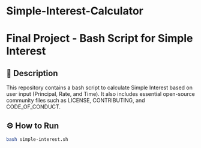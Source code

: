 # Simple-Interest-Calculator
# Final Project - Bash Script for Simple Interest

## 📌 Description
This repository contains a bash script to calculate Simple Interest based on user input (Principal, Rate, and Time). It also includes essential open-source community files such as LICENSE, CONTRIBUTING, and CODE_OF_CONDUCT.

## ⚙️ How to Run
```bash
bash simple-interest.sh

